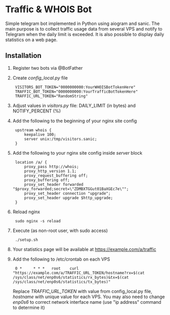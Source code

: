 # Traffic & WHOIS Bot

Simple telegram bot implemented in Python using aiogram and sanic.
The main purpose is to collect traffic usage data from several VPS and notify to Telegram when the daily limit is exceeded.
It is also possible to display daily statistics on a web page.

## Installation

1. Register two bots via @BotFather
2. Create *config_local.py* file
    
        VISITORS_BOT_TOKEN="0000000000:YourWHOISBotTokenHere"
        TRAFFIC_BOT_TOKEN="0000000000:YourTrafficBotTokenHere"
        TRAFFIC_URL_TOKEN="RandomString"

3. Adjust values in *visitors.py* file: DAILY_LIMIT (in bytes) and NOTIFY_PERCENT (%)

4. Add the following to the beginning of your nginx site config

        upstream whois {
            keepalive 100;
            server unix:/tmp/visitors.sanic;
        }


5. Add the following to your nginx site config inside *server* block

        location /a/ {
            proxy_pass http://whois;
            proxy_http_version 1.1;
            proxy_request_buffering off;
            proxy_buffering off;
            proxy_set_header forwarded "$proxy_forwarded;secret=\"ZDMBXTGGut01BaXGEc7e\"";
            proxy_set_header connection "upgrade";
            proxy_set_header upgrade $http_upgrade;
        }

6. Reload nginx

        sudo nginx -s reload

7. Execute (as non-root user, with sudo access)

        ./setup.sh

8. Your statistics page will be available at https://example.com/a/traffic

9. Add the following to /etc/crontab on each VPS

        0 *     * * *   root    curl "https://example.com/a/TRAFFIC_URL_TOKEN/hostname?rx=$(cat /sys/class/net/enp0s6/statistics/rx_bytes)&tx=$(cat /sys/class/net/enp0s6/statistics/tx_bytes)"

    Replace *TRAFFIC_URL_TOKEN* with value from config_local.py file, *hostname* with unique value for each VPS. You may also need to change *enp0s6* to correct network interface name (use "ip address" command to determine it)